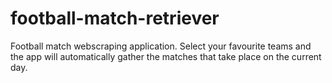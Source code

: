 # football-match-retriever
Football match webscraping application. Select your favourite teams and the app will automatically gather the matches that take place on the current day. 


